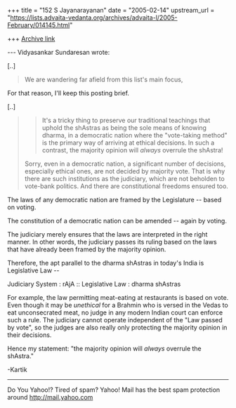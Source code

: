 +++
title = "152 S Jayanarayanan"
date = "2005-02-14"
upstream_url = "https://lists.advaita-vedanta.org/archives/advaita-l/2005-February/014145.html"

+++
[Archive link](https://lists.advaita-vedanta.org/archives/advaita-l/2005-February/014145.html)

--- Vidyasankar Sundaresan <svidyasankar at hotmail.com> wrote:

[..]

> We are wandering far afield from this list's
> main focus,

For that reason, I'll keep this posting brief.

[..]

> >It's a tricky thing to preserve our traditional teachings
> that
> >uphold the shAstras as being the sole means of knowing
> dharma,
> >in a democratic nation where the "vote-taking method" is the
> >primary way of arriving at ethical decisions. In such a
> >contrast, the majority opinion will *always* overrule the
> >shAstra!
> 
> Sorry, even in a democratic nation, a significant number of
> decisions, 
> especially ethical ones, are not decided by majority vote.
> That is why there 
> are such institutions as the judiciary, which are not beholden
> to vote-bank 
> politics. And there are constitutional freedoms ensured too.

The laws of any democratic nation are framed by the Legislature
-- based on voting.

The constitution of a democratic nation can be amended -- again
by voting.

The judiciary merely ensures that the laws are interpreted in
the right manner. In other words, the judiciary passes its
ruling based on the laws that have already been framed by the
majority opinion.

Therefore, the apt parallel to the dharma shAstras in today's
India is Legislative Law --

Judiciary System : rAjA :: Legislative Law : dharma shAstras

For example, the law permitting meat-eating at restaurants is
based on vote. Even though it may be *unethical* for a Brahmin
who is versed in the Vedas to eat unconsecrated meat, no judge
in any modern Indian court can enforce such a rule. The
judiciary cannot operate independent of the "Law passed by
vote", so the judges are also really only protecting the
majority opinion in their decisions.

Hence my statement: "the majority opinion will *always* overrule
the shAstra."

-Kartik

__________________________________________________
Do You Yahoo!?
Tired of spam?  Yahoo! Mail has the best spam protection around 
http://mail.yahoo.com 


